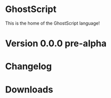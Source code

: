 # GhostScript
This is the home of the GhostScript language!

# Version 0.0.0 pre-alpha

# Changelog

# Downloads